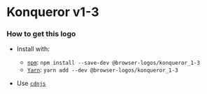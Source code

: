 # Konqueror v1-3

### How to get this logo

* Install with:

  * [`npm`](https://www.npmjs.com/): `npm install --save-dev @browser-logos/konqueror_1-3`
  * [`Yarn`](https://yarnpkg.com/): `yarn add --dev @browser-logos/konqueror_1-3`

* Use [`cdnjs`](https://cdnjs.com/libraries/browser-logos)
